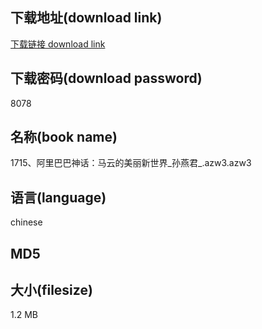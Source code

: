 ## 下载地址(download link)
[下载链接 download link](https://voluble-croquembouche-d321dc.netlify.app/?s=1715%E3%80%81%E9%98%BF%E9%87%8C%E5%B7%B4%E5%B7%B4%E7%A5%9E%E8%AF%9D%EF%BC%9A%E9%A9%AC%E4%BA%91%E7%9A%84%E7%BE%8E%E4%B8%BD%E6%96%B0%E4%B8%96%E7%95%8C_%E5%AD%99%E7%87%95%E5%90%9B_.azw3)

## 下载密码(download password)
8078

## 名称(book name)
1715、阿里巴巴神话：马云的美丽新世界_孙燕君_.azw3.azw3

## 语言(language)
chinese

## MD5


## 大小(filesize)
1.2 MB
